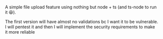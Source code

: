 A simple file upload feature using nothing but node + ts (and ts-node to run it 😆).

The first version will have almost no validations bc I want it to be vulnerable. I will pentest it and then I will implement the security requirements to make it more reliable